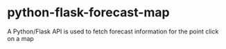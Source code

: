 # python-flask-forecast-map
A Python/Flask API is used to fetch forecast information for the point click on a map
